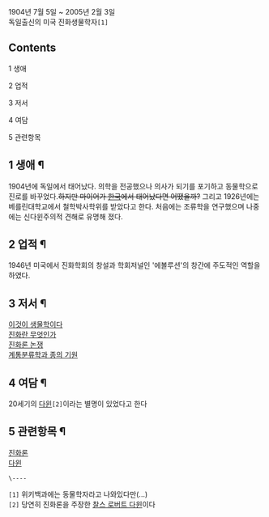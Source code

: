 1904년 7월 5일 ~ 2005년 2월 3일  
독일출신의 미국 진화생물학자`[1]`

## Contents

    

1 생애

2 업적

3 저서

4 여담

5 관련항목

## 1 생애 ¶

1904년에 독일에서 태어났다. 의학을 전공했으나 의사가 되기를 포기하고 동물학으로 진로를 바꾸었다.<del>하지만 마이어가
[한국](%ED%95%9C%EA%B5%AD.md)에서 태어났다면 어땠을까?</del> 그리고 1926년에는 베를린대학교에서
철학박사학위를 받았다고 한다. 처음에는 조류학을 연구했으며 나중에는 신다윈주의적 견해로 유명해 졌다.

## 2 업적 ¶

1946년 미국에서 진화학회의 창설과 학회저널인 '에볼루션'의 창간에 주도적인 역할을 하였다.  

  

## 3 저서 ¶

[이것이 생물학이다](%EC%9D%B4%EA%B2%83%EC%9D%B4%20%EC%83%9D%EB%AC%BC%ED%95%99%EC%9D%B4%EB%8B%A4.md)  
[진화란 무엇인가](%EC%A7%84%ED%99%94%EB%9E%80%20%EB%AC%B4%EC%97%87%EC%9D%B8%EA%B0%80.md)  
[진화론 논쟁](%EC%A7%84%ED%99%94%EB%A1%A0%20%EB%85%BC%EC%9F%81.md)  
[계통분류학과 종의 기원](%EA%B3%84%ED%86%B5%EB%B6%84%EB%A5%98%ED%95%99%EA%B3%BC%20%EC%A2%85%EC%9D%98%20%EA%B8%B0%EC%9B%90.md)

## 4 여담 ¶

20세기의 [다윈](%EB%8B%A4%EC%9C%88.md)`[2]`이라는 별명이 있었다고 한다

## 5 관련항목 ¶

[진화론](%EC%A7%84%ED%99%94%EB%A1%A0.md)  
[다윈](%EB%8B%A4%EC%9C%88.md)

`\----`

`[1]` 위키백과에는 동물학자라고 나와있다만(...)  
`[2]` 당연히 진화론을 주장한 [찰스 로버트 다윈](%EC%B0%B0%EC%8A%A4%20%EB%A1%9C%EB%B2%84%ED%8A%B8%20%EB%8B%A4%EC%9C%88.md)이다

